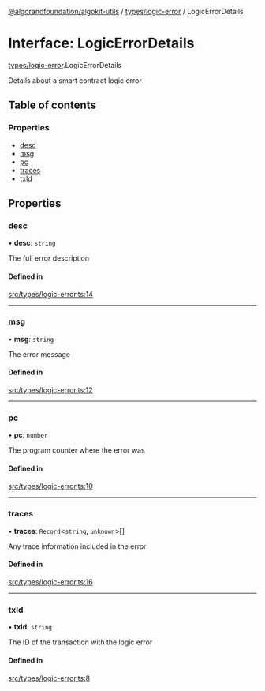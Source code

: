 [@algorandfoundation/algokit-utils](../README.md) / [types/logic-error](../modules/types_logic_error.md) / LogicErrorDetails

# Interface: LogicErrorDetails

[types/logic-error](../modules/types_logic_error.md).LogicErrorDetails

Details about a smart contract logic error

## Table of contents

### Properties

- [desc](types_logic_error.LogicErrorDetails.md#desc)
- [msg](types_logic_error.LogicErrorDetails.md#msg)
- [pc](types_logic_error.LogicErrorDetails.md#pc)
- [traces](types_logic_error.LogicErrorDetails.md#traces)
- [txId](types_logic_error.LogicErrorDetails.md#txid)

## Properties

### desc

• **desc**: `string`

The full error description

#### Defined in

[src/types/logic-error.ts:14](https://github.com/algorandfoundation/algokit-utils-ts/blob/main/src/types/logic-error.ts#L14)

___

### msg

• **msg**: `string`

The error message

#### Defined in

[src/types/logic-error.ts:12](https://github.com/algorandfoundation/algokit-utils-ts/blob/main/src/types/logic-error.ts#L12)

___

### pc

• **pc**: `number`

The program counter where the error was

#### Defined in

[src/types/logic-error.ts:10](https://github.com/algorandfoundation/algokit-utils-ts/blob/main/src/types/logic-error.ts#L10)

___

### traces

• **traces**: `Record`\<`string`, `unknown`\>[]

Any trace information included in the error

#### Defined in

[src/types/logic-error.ts:16](https://github.com/algorandfoundation/algokit-utils-ts/blob/main/src/types/logic-error.ts#L16)

___

### txId

• **txId**: `string`

The ID of the transaction with the logic error

#### Defined in

[src/types/logic-error.ts:8](https://github.com/algorandfoundation/algokit-utils-ts/blob/main/src/types/logic-error.ts#L8)
